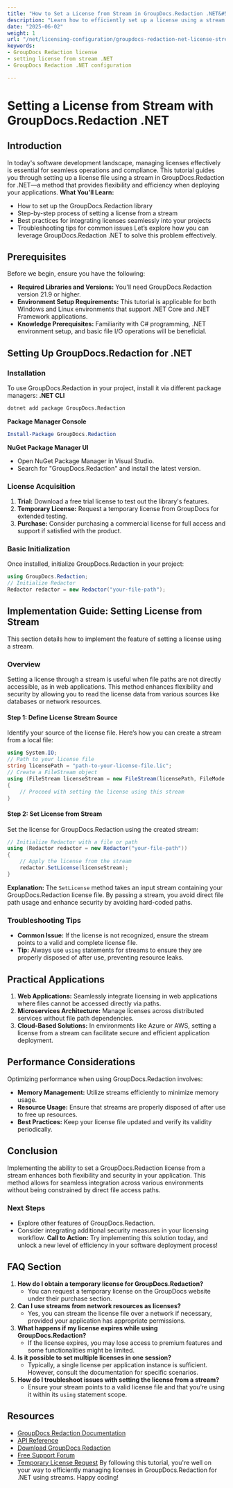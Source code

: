 ```yaml
---
title: "How to Set a License from Stream in GroupDocs.Redaction .NET&#58; A Comprehensive Guide"
description: "Learn how to efficiently set up a license using a stream for GroupDocs.Redaction .NET, ensuring flexible and secure application deployment."
date: "2025-06-02"
weight: 1
url: "/net/licensing-configuration/groupdocs-redaction-net-license-stream-setup/"
keywords:
- GroupDocs Redaction license
- setting license from stream .NET
- GroupDocs Redaction .NET configuration

---
```



# Setting a License from Stream with GroupDocs.Redaction .NET
## Introduction
In today's software development landscape, managing licenses effectively is essential for seamless operations and compliance. This tutorial guides you through setting up a license file using a stream in GroupDocs.Redaction for .NET—a method that provides flexibility and efficiency when deploying your applications.
**What You’ll Learn:**
- How to set up the GroupDocs.Redaction library
- Step-by-step process of setting a license from a stream
- Best practices for integrating licenses seamlessly into your projects
- Troubleshooting tips for common issues
Let’s explore how you can leverage GroupDocs.Redaction .NET to solve this problem effectively.
## Prerequisites
Before we begin, ensure you have the following:
- **Required Libraries and Versions:** You'll need GroupDocs.Redaction version 21.9 or higher.
- **Environment Setup Requirements:** This tutorial is applicable for both Windows and Linux environments that support .NET Core and .NET Framework applications.
- **Knowledge Prerequisites:** Familiarity with C# programming, .NET environment setup, and basic file I/O operations will be beneficial.
## Setting Up GroupDocs.Redaction for .NET
### Installation
To use GroupDocs.Redaction in your project, install it via different package managers:
**.NET CLI**
```bash
dotnet add package GroupDocs.Redaction
```
**Package Manager Console**
```powershell
Install-Package GroupDocs.Redaction
```
**NuGet Package Manager UI**
- Open NuGet Package Manager in Visual Studio.
- Search for "GroupDocs.Redaction" and install the latest version.
### License Acquisition
1. **Trial:** Download a free trial license to test out the library's features.
2. **Temporary License:** Request a temporary license from GroupDocs for extended testing.
3. **Purchase:** Consider purchasing a commercial license for full access and support if satisfied with the product.
### Basic Initialization
Once installed, initialize GroupDocs.Redaction in your project:
```csharp
using GroupDocs.Redaction;
// Initialize Redactor
Redactor redactor = new Redactor("your-file-path");
```
## Implementation Guide: Setting License from Stream
This section details how to implement the feature of setting a license using a stream.
### Overview
Setting a license through a stream is useful when file paths are not directly accessible, as in web applications. This method enhances flexibility and security by allowing you to read the license data from various sources like databases or network resources.
#### Step 1: Define License Stream Source
Identify your source of the license file. Here’s how you can create a stream from a local file:
```csharp
using System.IO;
// Path to your license file
string licensePath = "path-to-your-license-file.lic";
// Create a FileStream object
using (FileStream licenseStream = new FileStream(licensePath, FileMode.Open))
{
    // Proceed with setting the license using this stream
}
```
#### Step 2: Set License from Stream
Set the license for GroupDocs.Redaction using the created stream:
```csharp
// Initialize Redactor with a file or path
using (Redactor redactor = new Redactor("your-file-path"))
{
    // Apply the license from the stream
    redactor.SetLicense(licenseStream);
}
```
**Explanation:** The `SetLicense` method takes an input stream containing your GroupDocs.Redaction license file. By passing a stream, you avoid direct file path usage and enhance security by avoiding hard-coded paths.
### Troubleshooting Tips
- **Common Issue:** If the license is not recognized, ensure the stream points to a valid and complete license file.
- **Tip:** Always use `using` statements for streams to ensure they are properly disposed of after use, preventing resource leaks.
## Practical Applications
1. **Web Applications:** Seamlessly integrate licensing in web applications where files cannot be accessed directly via paths.
2. **Microservices Architecture:** Manage licenses across distributed services without file path dependencies.
3. **Cloud-Based Solutions:** In environments like Azure or AWS, setting a license from a stream can facilitate secure and efficient application deployment.
## Performance Considerations
Optimizing performance when using GroupDocs.Redaction involves:
- **Memory Management:** Utilize streams efficiently to minimize memory usage.
- **Resource Usage:** Ensure that streams are properly disposed of after use to free up resources.
- **Best Practices:** Keep your license file updated and verify its validity periodically.
## Conclusion
Implementing the ability to set a GroupDocs.Redaction license from a stream enhances both flexibility and security in your application. This method allows for seamless integration across various environments without being constrained by direct file access paths.
### Next Steps
- Explore other features of GroupDocs.Redaction.
- Consider integrating additional security measures in your licensing workflow.
**Call to Action:** Try implementing this solution today, and unlock a new level of efficiency in your software deployment process!
## FAQ Section
1. **How do I obtain a temporary license for GroupDocs.Redaction?**
   - You can request a temporary license on the GroupDocs website under their purchase section.
2. **Can I use streams from network resources as licenses?**
   - Yes, you can stream the license file over a network if necessary, provided your application has appropriate permissions.
3. **What happens if my license expires while using GroupDocs.Redaction?**
   - If the license expires, you may lose access to premium features and some functionalities might be limited.
4. **Is it possible to set multiple licenses in one session?**
   - Typically, a single license per application instance is sufficient. However, consult the documentation for specific scenarios.
5. **How do I troubleshoot issues with setting the license from a stream?**
   - Ensure your stream points to a valid license file and that you’re using it within its `using` statement scope.
## Resources
- [GroupDocs Redaction Documentation](https://docs.groupdocs.com/redaction/net/)
- [API Reference](https://reference.groupdocs.com/redaction/net)
- [Download GroupDocs Redaction](https://releases.groupdocs.com/redaction/net/)
- [Free Support Forum](https://forum.groupdocs.com/c/redaction/10)
- [Temporary License Request](https://purchase.groupdocs.com/temporary-license/) 
By following this tutorial, you're well on your way to efficiently managing licenses in GroupDocs.Redaction for .NET using streams. Happy coding!
